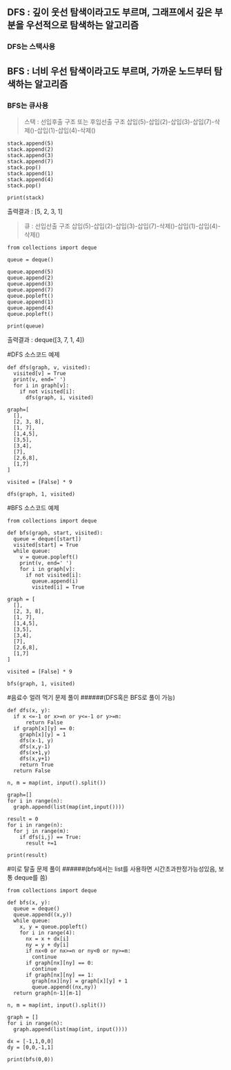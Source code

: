 DFS : 깊이 웃선 탐색이라고도 부르며, 그래프에서 깊은 부분을 우선적으로 탐색하는 알고리즘
---
###   DFS는 스택사용
BFS : 너비 우선 탐색이라고도 부르며, 가까운 노드부터 탐색하는 알고리즘
---
###   BFS는 큐사용
>스택 : 선입후출 구조 또는 후입선출 구조
  삽입(5)-삽입(2)-삽입(3)-삽입(7)-삭제()-삽입(1)-삽입(4)-삭제()
  ```
  stack.append(5)
  stack.append(2)
  stack.append(3)
  stack.append(7)
  stack.pop()
  stack.append(1)
  stack.append(4)
  stack.pop()
  
  print(stack)
  ```
  출력결과 : [5, 2, 3, 1]
>큐 : 선입선출 구조
  삽입(5)-삽입(2)-삽입(3)-삽입(7)-삭제()-삽입(1)-삽입(4)-삭제()
  ```
  from collections import deque
  
  queue = deque()
  
  queue.append(5)
  queue.append(2)
  queue.append(3)
  queue.append(7)
  queue.popleft()
  queue.append(1)
  queue.append(4)
  queue.popleft()
  
  print(queue)
  ```
  출력결과 : deque([3, 7, 1, 4])
  

#DFS 소스코드 예제
```
def dfs(graph, v, visited):
  visited[v] = True
  print(v, end=' ')
  for i in graph[v]:
    if not visited[i]:
      dfs(graph, i, visited)

graph=[
  [],
  [2, 3, 8],
  [1, 7],
  [1,4,5],
  [3,5],
  [3,4],
  [7],
  [2,6,8],
  [1,7]
]

visited = [False] * 9

dfs(graph, 1, visited)
```

#BFS 소스코드 예제
```
from collections import deque

def bfs(graph, start, visited):
  queue = deque([start])
  visited[start] = True
  while queue:
    v = queue.popleft()
    print(v, end=' ')
    for i in graph[v]:
      if not visited[i]:
        queue.append(i)
        visited[i] = True

graph = [
  [],
  [2, 3, 8],
  [1, 7],
  [1,4,5],
  [3,5],
  [3,4],
  [7],
  [2,6,8],
  [1,7]
]

visited = [False] * 9

bfs(graph, 1, visited)
```

#음료수 얼려 먹기 문제 풀이
######(DFS혹은 BFS로 풀이 가능)
```
def dfs(x, y):
  if x <=-1 or x>=n or y<=-1 or y>=m:
      return False
  if graph[x][y] == 0:
    graph[x][y] = 1
    dfs(x-1, y)
    dfs(x,y-1)
    dfs(x+1,y)
    dfs(x,y+1)
    return True
  return False

n, m = map(int, input().split())

graph=[]
for i in range(n):
  graph.append(list(map(int,input())))

result = 0
for i in range(n):
  for j in range(m):
    if dfs(i,j) == True:
      result +=1

print(result)
```

#미로 탈출 문제 풀이
######(bfs에서는 list를 사용하면 시간초과판정가능성있음, 보통 deque를 씀)
```
from collections import deque

def bfs(x, y):
  queue = deque()
  queue.append((x,y))
  while queue:
    x, y = queue.popleft()
    for i in range(4):
      nx = x + dx[i]
      ny = y + dy[i]
      if nx<0 or nx>=n or ny<0 or ny>=m:
        continue
      if graph[nx][ny] == 0:
        continue
      if graph[nx][ny] == 1:
        graph[nx][ny] = graph[x][y] + 1
        queue.append((nx,ny))
  return graph[n-1][m-1]

n, m = map(int, input().split())

graph = []
for i in range(n):
  graph.append(list(map(int, input())))

dx = [-1,1,0,0]
dy = [0,0,-1,1]

print(bfs(0,0))
```
